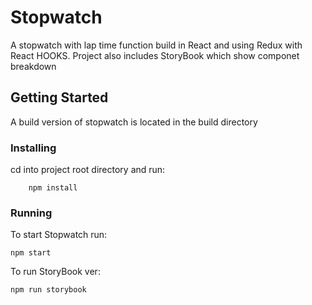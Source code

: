 # Stopwatch

A stopwatch with lap time function build in React and using Redux with React HOOKS.
Project also includes StoryBook which show componet breakdown

## Getting Started

A build version of stopwatch is located in the build directory 

### Installing

cd into project root directory and run:

```
    npm install
```

### Running

To start Stopwatch run:
```
npm start
```

To run StoryBook ver:

```
npm run storybook
```